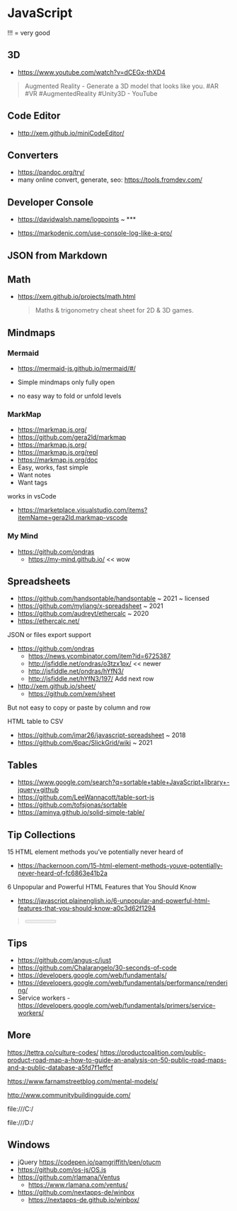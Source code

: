 # JavaScript

!!! = very good



## 3D

* https://www.youtube.com/watch?v=dCEGx-thXD4
> Augmented Reality - Generate a 3D model that looks like you. #AR #VR #AugmentedReality #Unity3D - YouTube


## Code Editor

* http://xem.github.io/miniCodeEditor/


## Converters

* https://pandoc.org/try/
* many online convert, generate, seo: https://tools.fromdev.com/


## Developer Console

* https://davidwalsh.name/logpoints ~ ***

* https://markodenic.com/use-console-log-like-a-pro/


## JSON from Markdown

## Math

* https://xem.github.io/projects/math.html
	> Maths & trigonometry cheat sheet for 2D & 3D games.


## Mindmaps


### Mermaid

* https://mermaid-js.github.io/mermaid/#/

* Simple mindmaps only fully open
* no easy way to fold or unfold levels


### MarkMap

* https://markmap.js.org/
* https://github.com/gera2ld/markmap
* https://markmap.js.org/
* https://markmap.js.org/repl
* https://markmap.js.org/doc
* Easy, works, fast simple
* Want notes
* Want tags

works in vsCode

* https://marketplace.visualstudio.com/items?itemName=gera2ld.markmap-vscode


### My Mind

* https://github.com/ondras
	* https://my-mind.github.io/ << wow


## Spreadsheets

* https://github.com/handsontable/handsontable ~ 2021 ~ licensed
* https://github.com/myliang/x-spreadsheet ~ 2021
* https://github.com/audreyt/ethercalc ~ 2020
* https://ethercalc.net/

JSON or files export support

* https://github.com/ondras
	* https://news.ycombinator.com/item?id=6725387
	* http://jsfiddle.net/ondras/o3tzx1px/ << newer
	* http://jsfiddle.net/ondras/hYfN3/
	* http://jsfiddle.net/hYfN3/197/ Add next row
* http://xem.github.io/sheet/
	* https://github.com/xem/sheet

But not easy to copy or paste by column and row

HTML table to CSV

* https://github.com/imar26/javascript-spreadsheet ~ 2018
* https://github.com/6pac/SlickGrid/wiki ~ 2021


## Tables

* https://www.google.com/search?q=sortable+table+JavaScript+library+-jquery+github
* https://github.com/LeeWannacott/table-sort-js
* https://github.com/tofsjonas/sortable
* https://aminya.github.io/solid-simple-table/

## Tip Collections

15 HTML element methods you’ve potentially never heard of
* https://hackernoon.com/15-html-element-methods-youve-potentially-never-heard-of-fc6863e41b2a

6 Unpopular and Powerful HTML Features that You Should Know
* https://javascript.plainenglish.io/6-unpopular-and-powerful-html-features-that-you-should-know-a0c3d62f1294
> <meter> attribute: required draggable=true defer(!) abbr = identify items with titles


## Tips

* https://github.com/angus-c/just
* https://github.com/Chalarangelo/30-seconds-of-code
* https://developers.google.com/web/fundamentals/
* https://developers.google.com/web/fundamentals/performance/rendering/
* Service workers - https://developers.google.com/web/fundamentals/primers/service-workers/


## More

https://tettra.co/culture-codes/
https://productcoalition.com/public-product-road-map-a-how-to-guide-an-analysis-on-50-public-road-maps-and-a-public-database-a5fd7f1effcf

https://www.farnamstreetblog.com/mental-models/


http://www.communitybuildingguide.com/

file:///C:/

file:///D:/


## Windows

* jQuery https://codepen.io/pamgriffith/pen/otucm
* https://github.com/os-js/OS.js
* https://github.com/rlamana/Ventus
	* https://www.rlamana.com/ventus/
* https://github.com/nextapps-de/winbox
	* https://nextapps-de.github.io/winbox/

